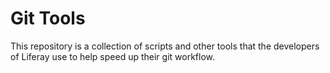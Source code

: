 # Git Tools

This repository is a collection of scripts and other tools that the developers of Liferay
use to help speed up their git workflow.